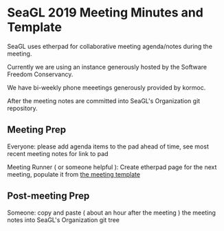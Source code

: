 # SeaGL 2019 Meeting Minutes and Template

SeaGL uses etherpad for collaborative meeting agenda/notes during the meeting.

Currently we are using an instance generously hosted by the Software Freedom Conservancy.

We have bi-weekly phone meeetings generously provided by kormoc.

After the meeting notes are committed into SeaGL's Organization git repository.

## Meeting Prep

Everyone: please add agenda items to the pad ahead of time, see most recent meeting notes for link to pad

Meeting Runner ( or someone helpful ): Create etherpad page for the next meeting, populate it from [the meeting template](template-allhands.md)

## Post-meeting Prep

Someone: copy and paste ( about an hour after the meeting ) the meeting notes into SeaGL's Organization git tree
